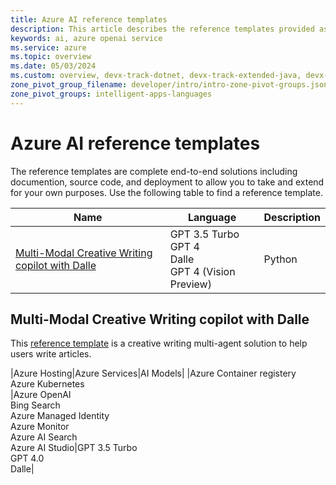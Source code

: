 ```yaml
---
title: Azure AI reference templates
description: This article describes the reference templates provided as GitHub repositories to build and deploy intelligent applications on Azure.
keywords: ai, azure openai service
ms.service: azure
ms.topic: overview
ms.date: 05/03/2024
ms.custom: overview, devx-track-dotnet, devx-track-extended-java, devx-track-go, devx-track-js, devx-track-python
zone_pivot_group_filename: developer/intro/intro-zone-pivot-groups.json
zone_pivot_groups: intelligent-apps-languages
---
```


# Azure AI reference templates

The reference templates are complete end-to-end solutions including documention, source code, and deployment to allow you to take and extend for your own purposes. Use the following table to find a reference template. 

|Name|Language|Description|
|--|--|--|
|[Multi-Modal Creative Writing copilot with Dalle]()|GPT 3.5 Turbo<br>GPT 4<br>Dalle<br>GPT 4 (Vision Preview)|Python|Azure Container R||


## Multi-Modal Creative Writing copilot with Dalle

This [reference template](https://github.com/Azure-Samples/agent-openai-python-prompty) is a 
creative writing multi-agent solution to help users write articles.

|Azure Hosting|Azure Services|AI Models|
|Azure Container registery<br>Azure Kubernetes<br>|Azure OpenAI<br>Bing Search<br>Azure Managed Identity<br>Azure Monitor<br>Azure AI Search<br>Azure AI Studio|GPT 3.5 Turbo<br>GPT 4.0<br>Dalle|